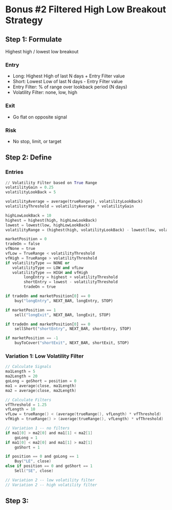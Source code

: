 # Bonus #2 Filtered High Low Breakout Strategy

## Step 1: Formulate

Highest high / lowest low breakout

### Entry

* Long: Highest High of last N days + Entry Filter value
* Short: Lowest Low of last N days - Entry Filter value
* Entry Filter: % of range over lookback period (N days)
* Volatility Filter: none, low, high

### Exit

* Go flat on opposite signal

### Risk

* No stop, limit, or target

## Step 2: Define

### Entries

```python
// Volatility Filter based on True Range
volatilityGain = 0.25
volatilityLookBack = 5

volatilityAverage = average(trueRange(), volatilityLookBack)
volatilityThreshold = volatilityAverage * volatilityGain

highLowLookBack = 10
highest = highest(high, highLowLookBack)
lowest = lowest(low, highLowLookBack)
volatilityRange = (highest(high, volatilityLookBack) - lowest(low, volatilityLookBack)) / volatilityAverage

marketPosition = 0
tradeOn = false
vfNone = true
vfLow = TrueRange < volatilityThreshold
vfHigh = TrueRange > volatilityThreshold
if volatilityType == NONE or
   volatilityType == LOW and vfLow
   volatilityType == HIGH and vfHigh
        longEntry = highest + volatilityThreshold
        shortEntry = lowest - volatilityThreshold
        tradeOn = true

if tradeOn and marketPosition[0] == 0
    buy("longEntry", NEXT_BAR, longEntry, STOP)

if marketPosition == 1
    sell("longExit", NEXT_BAR, longExit, STOP)

if tradeOn and marketPosition[0] == 0
    sellShort("shortEntry", NEXT_BAR, shortEntry, STOP)

if marketPosition == -1
    buyToCover("shortExit", NEXT_BAR, shortExit, STOP)
```

### Variation 1: Low Volatility Filter

```c
// Calculate Signals
ma1Length = 5
ma2Length = 20
goLong = goShort = position = 0
ma1 = average(close, ma1Length)
ma2 = average(close, ma2Length)

// Calculate Filters
vfThreshold = 1.25
vfLength = 10
vfLow = trueRange() < (average(trueRange(), vfLength) * vfThreshold)
vfHigh = trueRange() > (average(trueRange(), vfLength) * vfThreshold)

// Variation 1 -- no filters
if ma1[0] > ma2[0] and ma1[1] < ma2[1]
    goLong = 1
if ma1[0] < ma2[0] and ma1[1] > ma2[1]
    goShort = 1

if position == 0 and goLong == 1
    Buy("LE", close)
else if position == 0 and goShort == 1
    Sell("SE", close)

// Variation 2 -- low volatility filter
// Variation 2 -- high volatility filter

```

## Step 3: